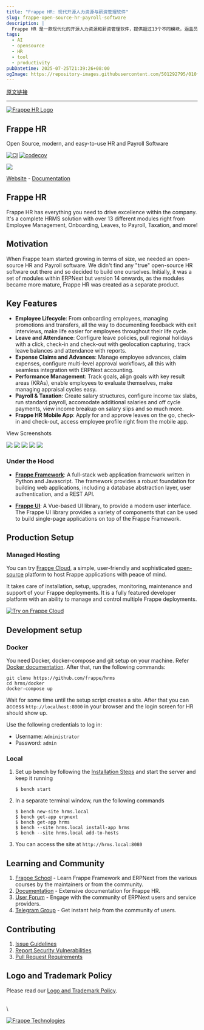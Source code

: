 ```yaml
---
title: "Frappe HR: 现代开源人力资源与薪资管理软件"
slug: frappe-open-source-hr-payroll-software
description: |
  Frappe HR 是一款现代化的开源人力资源和薪资管理软件，提供超过13个不同模块，涵盖员工管理、入职、请假、薪资和税务等功能。通过便捷的移动应用，随时随地轻松管理人力资源，提升企业效率。
tags: 
  - AI
  - opensource
  - HR
  - tool
  - productivity
pubDatetime: 2025-07-25T21:39:26+08:00
ogImage: https://repository-images.githubusercontent.com/501292795/010f358b-8afb-4e41-a7c8-8444983055c8
---
```


[原文链接](https://github.com/frappe/hrms)

---

[![Frappe HR Logo](/frappe/hrms/raw/develop/.github/frappe-hr-logo.png)](https://frappe.io/hr)

## Frappe HR

[](#frappe-hr)

Open Source, modern, and easy-to-use HR and Payroll Software

[![CI](https://github.com/frappe/hrms/actions/workflows/ci.yml/badge.svg?branch=develop)](https://github.com/frappe/hrms/actions/workflows/ci.yml) [![codecov](https://camo.githubusercontent.com/2f3806753e87f599c69e9f3ed9e3d3aefb58953cc473844c7c2409c8ef62c0c7/68747470733a2f2f636f6465636f762e696f2f67682f6672617070652f68726d732f6272616e63682f646576656c6f702f67726170682f62616467652e7376673f746f6b656e3d30547776795567334935)](https://codecov.io/gh/frappe/hrms)

[![](/frappe/hrms/raw/develop/.github/hrms-hero.png)](https://github.com/frappe/hrms/blob/develop/.github/hrms-hero.png)

[Website](https://frappe.io/hr) - [Documentation](https://docs.frappe.io/hr/introduction)

## Frappe HR

[](#frappe-hr-1)

Frappe HR has everything you need to drive excellence within the company. It's a complete HRMS solution with over 13 different modules right from Employee Management, Onboarding, Leaves, to Payroll, Taxation, and more!

## Motivation

[](#motivation)

When Frappe team started growing in terms of size, we needed an open-source HR and Payroll software. We didn't find any "true" open-source HR software out there and so decided to build one ourselves. Initially, it was a set of modules within ERPNext but version 14 onwards, as the modules became more mature, Frappe HR was created as a separate product.

## Key Features

[](#key-features)

* **Employee Lifecycle**: From onboarding employees, managing promotions and transfers, all the way to documenting feedback with exit interviews, make life easier for employees throughout their life cycle.
* **Leave and Attendance**: Configure leave policies, pull regional holidays with a click, check-in and check-out with geolocation capturing, track leave balances and attendance with reports.
* **Expense Claims and Advances**: Manage employee advances, claim expenses, configure multi-level approval workflows, all this with seamless integration with ERPNext accounting.
* **Performance Management**: Track goals, align goals with key result areas (KRAs), enable employees to evaluate themselves, make managing appraisal cycles easy.
* **Payroll & Taxation**: Create salary structures, configure income tax slabs, run standard payroll, accomodate additional salaries and off cycle payments, view income breakup on salary slips and so much more.
* **Frappe HR Mobile App**: Apply for and approve leaves on the go, check-in and check-out, access employee profile right from the mobile app.

View Screenshots

[![](/frappe/hrms/raw/develop/.github/hrms-appraisal.png)](https://github.com/frappe/hrms/blob/develop/.github/hrms-appraisal.png) [![](/frappe/hrms/raw/develop/.github/hrms-requisition.png)](https://github.com/frappe/hrms/blob/develop/.github/hrms-requisition.png) [![](/frappe/hrms/raw/develop/.github/hrms-attendance.png)](https://github.com/frappe/hrms/blob/develop/.github/hrms-attendance.png) [![](/frappe/hrms/raw/develop/.github/hrms-salary.png)](https://github.com/frappe/hrms/blob/develop/.github/hrms-salary.png) [![](/frappe/hrms/raw/develop/.github/hrms-pwa.png)](https://github.com/frappe/hrms/blob/develop/.github/hrms-pwa.png)

### Under the Hood

[](#under-the-hood)

* [**Frappe Framework**](https://github.com/frappe/frappe): A full-stack web application framework written in Python and Javascript. The framework provides a robust foundation for building web applications, including a database abstraction layer, user authentication, and a REST API.

* [**Frappe UI**](https://github.com/frappe/frappe-ui): A Vue-based UI library, to provide a modern user interface. The Frappe UI library provides a variety of components that can be used to build single-page applications on top of the Frappe Framework.

## Production Setup

[](#production-setup)

### Managed Hosting

[](#managed-hosting)

You can try [Frappe Cloud](https://frappecloud.com), a simple, user-friendly and sophisticated [open-source](https://github.com/frappe/press) platform to host Frappe applications with peace of mind.

It takes care of installation, setup, upgrades, monitoring, maintenance and support of your Frappe deployments. It is a fully featured developer platform with an ability to manage and control multiple Frappe deployments.

[![Try on Frappe Cloud](https://camo.githubusercontent.com/3504853621567c7e6baa18ee00e7d3ec0431742b5f493d19dc5cec16e2cbe8bc/68747470733a2f2f6672617070652e696f2f66696c65732f7472792d6f6e2d66632d626c61636b2e706e67)](https://frappecloud.com/hrms/signup)

## Development setup

[](#development-setup)

### Docker

[](#docker)

You need Docker, docker-compose and git setup on your machine. Refer [Docker documentation](https://docs.docker.com/). After that, run the following commands:

```
git clone https://github.com/frappe/hrms
cd hrms/docker
docker-compose up
```

Wait for some time until the setup script creates a site. After that you can access `http://localhost:8000` in your browser and the login screen for HR should show up.

Use the following credentials to log in:

* Username: `Administrator`
* Password: `admin`

### Local

[](#local)

1. Set up bench by following the [Installation Steps](https://frappeframework.com/docs/user/en/installation) and start the server and keep it running

   ```
   $ bench start
   ```

2. In a separate terminal window, run the following commands

   ```
   $ bench new-site hrms.local
   $ bench get-app erpnext
   $ bench get-app hrms
   $ bench --site hrms.local install-app hrms
   $ bench --site hrms.local add-to-hosts
   ```

3. You can access the site at `http://hrms.local:8080`

## Learning and Community

[](#learning-and-community)

1. [Frappe School](https://frappe.school) - Learn Frappe Framework and ERPNext from the various courses by the maintainers or from the community.
2. [Documentation](https://docs.frappe.io/hr) - Extensive documentation for Frappe HR.
3. [User Forum](https://discuss.erpnext.com/) - Engage with the community of ERPNext users and service providers.
4. [Telegram Group](https://t.me/frappehr) - Get instant help from the community of users.

## Contributing

[](#contributing)

1. [Issue Guidelines](https://github.com/frappe/erpnext/wiki/Issue-Guidelines)
2. [Report Security Vulnerabilities](https://erpnext.com/security)
3. [Pull Request Requirements](https://github.com/frappe/erpnext/wiki/Contribution-Guidelines)

## Logo and Trademark Policy

[](#logo-and-trademark-policy)

Please read our [Logo and Trademark Policy](https://github.com/frappe/hrms/blob/develop/TRADEMARK_POLICY.md).

\
\


[![Frappe Technologies](https://camo.githubusercontent.com/bfd1a7022e304544a19fa29e8f21213dc31ad3b146dd474d59470c7feef36a5d/68747470733a2f2f6672617070652e696f2f66696c65732f4672617070652d626c61636b2e706e67)](https://frappe.io)


